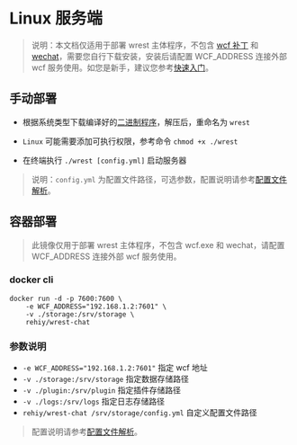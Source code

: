 # Linux 服务端

> 说明：本文档仅适用于部署 wrest 主体程序，不包含 [wcf 补丁](https://github.com/lich0821/WeChatFerry) 和 [wechat](https://github.com/opentdp/wrest-chat/releases/download/v0.27.1/WeChatSetup-3.9.10.27.exe)，需要您自行下载安装，安装后请配置 WCF_ADDRESS 连接外部 wcf 服务使用。如您是新手，建议您参考[快速入门](/wrest/快速入门.md)。

## 手动部署

- 根据系统类型下载编译好的[二进制程序](https://github.com/opentdp/wrest-chat/releases)，解压后，重命名为 `wrest`

- `Linux` 可能需要添加可执行权限，参考命令 `chmod +x ./wrest`

- 在终端执行 `./wrest [config.yml]` 启动服务器

> 说明：`config.yml` 为配置文件路径，可选参数，配置说明请参考[配置文件解析](/wrest/配置文件解析.md)。

## 容器部署

> 此镜像仅用于部署 wrest 主体程序，不包含 wcf.exe 和 wechat，请配置 WCF_ADDRESS 连接外部 wcf 服务使用。

### docker cli

```shell
docker run -d -p 7600:7600 \
    -e WCF_ADDRESS="192.168.1.2:7601" \
    -v ./storage:/srv/storage \
    rehiy/wrest-chat
```

### 参数说明

- `-e WCF_ADDRESS="192.168.1.2:7601"` 指定 wcf 地址
- `-v ./storage:/srv/storage` 指定数据存储路径
- `-v ./plugin:/srv/plugin` 指定插件存储路径
- `-v ./logs:/srv/logs` 指定日志存储路径
- `rehiy/wrest-chat /srv/storage/config.yml` 自定义配置文件路径

> 配置说明请参考[配置文件解析](/wrest/配置文件解析.md)。